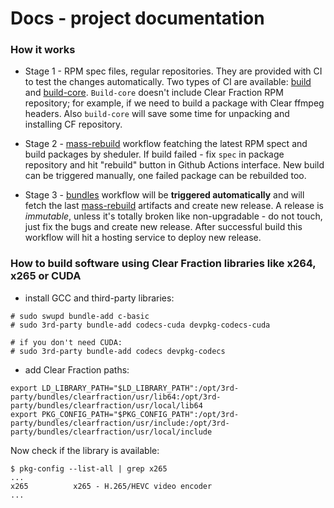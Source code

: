# Docs - project documentation

### How it works

- Stage 1 - RPM spec files, regular repositories. They are provided with CI to test the changes automatically. Two types of CI are available: [build](https://github.com/clearfraction/ffmpeg/blob/master/.github/workflows/build.yml) and [build-core](https://github.com/clearfraction/yt-dlp/blob/main/.github/workflows/build.yml). `Build-core` doesn't include Clear Fraction RPM repository; for example, if we need to build a package with Clear ffmpeg headers. Also `build-core` will save some time for unpacking and installing CF repository.

- Stage 2 - [mass-rebuild](https://github.com/clearfraction/mass-rebuild) workflow featching the latest RPM spect and build packages by sheduler. If build failed - fix `spec` in package repository and hit "rebuild" button in Github Actions interface. New build can be triggered manually, one failed package can be rebuilded too.

- Stage 3 - [bundles](https://github.com/clearfraction/bundles) workflow will be **triggered automatically** and will fetch the last [mass-rebuild](https://github.com/clearfraction/mass-rebuild) artifacts and create new release. A release is *immutable*, unless it's totally broken like non-upgradable - do not touch, just fix the bugs and create new release. After successful build this workflow will hit a hosting service to deploy new release.

### How to build software using Clear Fraction libraries like x264, x265 or CUDA

- install GCC and third-party libraries:
  
```
# sudo swupd bundle-add c-basic
# sudo 3rd-party bundle-add codecs-cuda devpkg-codecs-cuda

# if you don't need CUDA:
# sudo 3rd-party bundle-add codecs devpkg-codecs
```

- add Clear Fraction paths:

  
```
export LD_LIBRARY_PATH="$LD_LIBRARY_PATH":/opt/3rd-party/bundles/clearfraction/usr/lib64:/opt/3rd-party/bundles/clearfraction/usr/local/lib64
export PKG_CONFIG_PATH="$PKG_CONFIG_PATH":/opt/3rd-party/bundles/clearfraction/usr/include:/opt/3rd-party/bundles/clearfraction/usr/local/include
```

Now check if the library is available:

```
$ pkg-config --list-all | grep x265
...
x265          x265 - H.265/HEVC video encoder
...
```

